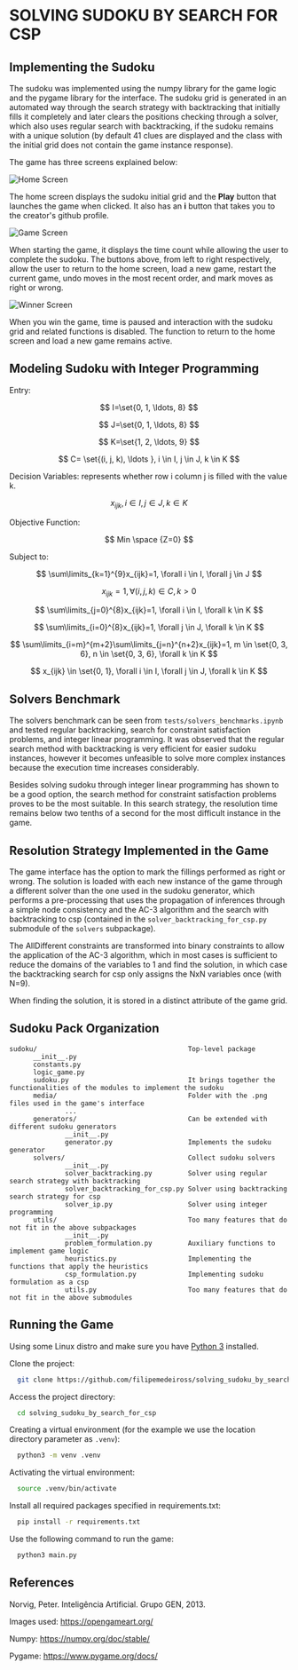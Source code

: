 <h1>SOLVING SUDOKU BY SEARCH FOR CSP</h1>

## Implementing the Sudoku

The sudoku was implemented using the numpy library for the game logic and the pygame library for the interface. The sudoku grid is generated in an automated way through the search strategy with backtracking that initially fills it completely and later clears the positions checking through a solver, which also uses regular search with backtracking, if the sudoku remains with a unique solution (by default 41 clues are displayed and the class with the initial grid does not contain the game instance response).

The game has three screens explained below:

![Home Screen](https://github.com/filipemedeiross/solving_sudoku_by_search_for_csp/blob/main/examples/home_screen.jpeg?raw=true)

The home screen displays the sudoku initial grid and the **Play** button that launches the game when clicked. It also has an **i** button that takes you to the creator's github profile.

![Game Screen](https://github.com/filipemedeiross/solving_sudoku_by_search_for_csp/blob/main/examples/game_screen.jpeg?raw=true)

When starting the game, it displays the time count while allowing the user to complete the sudoku. The buttons above, from left to right respectively, allow the user to return to the home screen, load a new game, restart the current game, undo moves in the most recent order, and mark moves as right or wrong.

![Winner Screen](https://github.com/filipemedeiross/solving_sudoku_by_search_for_csp/blob/main/examples/winner_screen.jpeg?raw=true)

When you win the game, time is paused and interaction with the sudoku grid and related functions is disabled. The function to return to the home screen and load a new game remains active.

## Modeling Sudoku with Integer Programming

Entry:

$$
I=\set{0, 1, \ldots, 8}
$$

$$
J=\set{0, 1, \ldots, 8}
$$

$$
K=\set{1, 2, \ldots, 9}
$$

$$
C= \set{(i, j, k), \ldots },   i \in I, j \in J, k \in K
$$

Decision Variables: represents whether row i column j is filled with the value k.

$$
x_{ijk},   i \in I, j \in J, k \in K
$$

Objective Function:

$$
Min \space {Z=0}
$$

Subject to:

$$
\sum\limits_{k=1}^{9}x_{ijk}=1,   \forall i \in I, \forall j \in J
$$

$$
x_{ijk} = 1,   \forall (i, j, k) \in C, k>0
$$

$$
\sum\limits_{j=0}^{8}x_{ijk}=1,   \forall i \in I, \forall k \in K
$$

$$
\sum\limits_{i=0}^{8}x_{ijk}=1,   \forall j \in J, \forall k \in K
$$

$$
\sum\limits_{i=m}^{m+2}\sum\limits_{j=n}^{n+2}x_{ijk}=1,   m \in \set{0, 3, 6}, n \in \set{0, 3, 6}, \forall k \in K
$$

$$
x_{ijk} \in \set{0, 1}, \forall i \in I, \forall j \in J, \forall k \in K
$$

## Solvers Benchmark

The solvers benchmark can be seen from `tests/solvers_benchmarks.ipynb` and tested regular backtracking, search for constraint satisfaction problems, and integer linear programming. It was observed that the regular search method with backtracking is very efficient for easier sudoku instances, however it becomes unfeasible to solve more complex instances because the execution time increases considerably.

Besides solving sudoku through integer linear programming has shown to be a good option, the search method for constraint satisfaction problems proves to be the most suitable. In this search strategy, the resolution time remains below two tenths of a second for the most difficult instance in the game.

## Resolution Strategy Implemented in the Game

The game interface has the option to mark the fillings performed as right or wrong. The solution is loaded with each new instance of the game through a different solver than the one used in the sudoku generator, which performs a pre-processing that uses the propagation of inferences through a simple node consistency and the AC-3 algorithm and the search with backtracking to csp (contained in the `solver_backtracking_for_csp.py` submodule of the `solvers` subpackage).

The AllDifferent constraints are transformed into binary constraints to allow the application of the AC-3 algorithm, which in most cases is sufficient to reduce the domains of the variables to 1 and find the solution, in which case the backtracking search for csp only assigns the NxN variables once (with N=9).

When finding the solution, it is stored in a distinct attribute of the game grid.

## Sudoku Pack Organization
```
sudoku/                                      Top-level package
      __init__.py
      constants.py
      logic_game.py
      sudoku.py                              It brings together the functionalities of the modules to implement the sudoku
      media/                                 Folder with the .png files used in the game's interface
              ...
      generators/                            Can be extended with different sudoku generators
              __init__.py
              generator.py                   Implements the sudoku generator
      solvers/                               Collect sudoku solvers        
              __init__.py
              solver_backtracking.py         Solver using regular search strategy with backtracking
              solver_backtracking_for_csp.py Solver using backtracking search strategy for csp
              solver_ip.py                   Solver using integer programming
      utils/                                 Too many features that do not fit in the above subpackages
              __init__.py
              problem_formulation.py         Auxiliary functions to implement game logic
              heuristics.py                  Implementing the functions that apply the heuristics
              csp_formulation.py             Implementing sudoku formulation as a csp
              utils.py                       Too many features that do not fit in the above submodules
```
## Running the Game

Using some Linux distro and make sure you have [Python 3](https://www.python.org/) installed.

Clone the project:

```bash
  git clone https://github.com/filipemedeiross/solving_sudoku_by_search_for_csp.git
```

Access the project directory:

```bash
  cd solving_sudoku_by_search_for_csp
```

Creating a virtual environment (for the example we use the location directory parameter as `.venv`):

```bash
  python3 -m venv .venv
```

Activating the virtual environment:

```bash
  source .venv/bin/activate
```

Install all required packages specified in requirements.txt:

```bash
  pip install -r requirements.txt
```

Use the following command to run the game:

```bash
  python3 main.py
```
## References

Norvig, Peter. Inteligência Artificial. Grupo GEN, 2013.

Images used: <https://opengameart.org/>

Numpy: <https://numpy.org/doc/stable/>

Pygame: <https://www.pygame.org/docs/>
